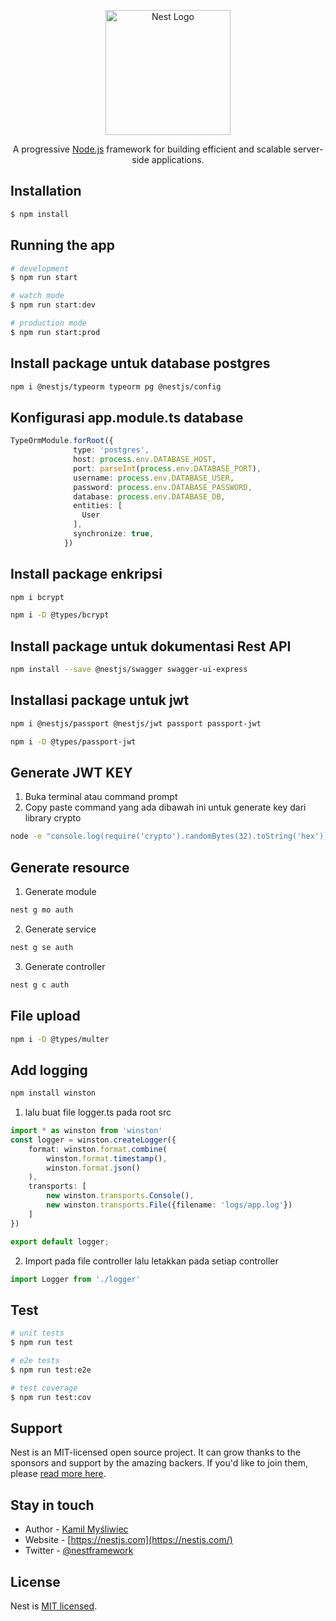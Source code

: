 <p align="center">
  <a href="http://nestjs.com/" target="blank"><img src="https://nestjs.com/img/logo-small.svg" width="200" alt="Nest Logo" /></a>
</p>

[circleci-image]: https://img.shields.io/circleci/build/github/nestjs/nest/master?token=abc123def456
[circleci-url]: https://circleci.com/gh/nestjs/nest

  <p align="center">A progressive <a href="http://nodejs.org" target="_blank">Node.js</a> framework for building efficient and scalable server-side applications.</p>
  <p align="center">

## Installation

```bash
$ npm install
```

## Running the app

```bash
# development
$ npm run start

# watch mode
$ npm run start:dev

# production mode
$ npm run start:prod
```

## Install package untuk database postgres
```bash
npm i @nestjs/typeorm typeorm pg @nestjs/config
```

## Konfigurasi app.module.ts database
```typescript
TypeOrmModule.forRoot({
              type: 'postgres',
              host: process.env.DATABASE_HOST,
              port: parseInt(process.env.DATABASE_PORT),
              username: process.env.DATABASE_USER,
              password: process.env.DATABASE_PASSWORD,
              database: process.env.DATABASE_DB,
              entities: [
                User
              ],
              synchronize: true,
            })
```

## Install package enkripsi
```bash
npm i bcrypt
```

```bash
npm i -D @types/bcrypt
```

## Install package untuk dokumentasi Rest API
```bash
npm install --save @nestjs/swagger swagger-ui-express
```

## Installasi package untuk jwt
```bash
npm i @nestjs/passport @nestjs/jwt passport passport-jwt
```

```bash
npm i -D @types/passport-jwt
```

## Generate JWT KEY
1. Buka terminal atau command prompt
2. Copy paste command yang ada dibawah ini untuk generate key dari library crypto
```bash
node -e "console.log(require('crypto').randomBytes(32).toString('hex'))"
```

## Generate resource
1. Generate module
```bash
nest g mo auth
```

2. Generate service
```bash
nest g se auth
```

3. Generate controller
```bash
nest g c auth
```
## File upload
```bash
npm i -D @types/multer
```

## Add logging
```bash
npm install winston
```
1. lalu buat file logger.ts pada root src
```typescript
import * as winston from 'winston'
const logger = winston.createLogger({
    format: winston.format.combine(
        winston.format.timestamp(),
        winston.format.json()
    ),
    transports: [
        new winston.transports.Console(),
        new winston.transports.File({filename: 'logs/app.log'})
    ]
})

export default logger;
```

2. Import pada file controller lalu letakkan pada setiap controller
```typescript
import Logger from './logger'
```

## Test

```bash
# unit tests
$ npm run test

# e2e tests
$ npm run test:e2e

# test coverage
$ npm run test:cov
```

## Support

Nest is an MIT-licensed open source project. It can grow thanks to the sponsors and support by the amazing backers. If you'd like to join them, please [read more here](https://docs.nestjs.com/support).

## Stay in touch

- Author - [Kamil Myśliwiec](https://kamilmysliwiec.com)
- Website - [https://nestjs.com](https://nestjs.com/)
- Twitter - [@nestframework](https://twitter.com/nestframework)

## License

Nest is [MIT licensed](LICENSE).
